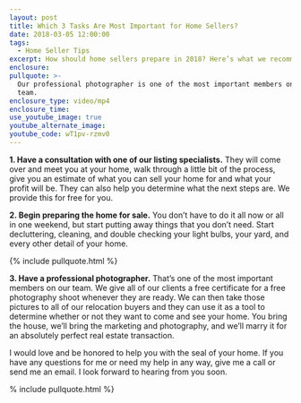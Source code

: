 ```yaml
---
layout: post
title: Which 3 Tasks Are Most Important for Home Sellers?
date: 2018-03-05 12:00:00
tags:
  - Home Seller Tips
excerpt: How should home sellers prepare in 2018? Here’s what we recommend.
enclosure:
pullquote: >-
  Our professional photographer is one of the most important members on our
  team.
enclosure_type: video/mp4
enclosure_time:
use_youtube_image: true
youtube_alternate_image:
youtube_code: wT1pv-rzmv0
---
```


**1. Have a consultation with one of our listing specialists.** They will come over and meet you at your home, walk through a little bit of the process, give you an estimate of what you can sell your home for and what your profit will be. They can also help you determine what the next steps are. We provide this for free for you.

**2. Begin preparing the home for sale.** You don’t have to do it all now or all in one weekend, but start putting away things that you don’t need. Start decluttering, cleaning, and double checking your light bulbs, your yard, and every other detail of your home.<br>

{% include pullquote.html %}

**3. Have a professional photographer.** That’s one of the most important members on our team. We give all of our clients a free certificate for a free photography shoot whenever they are ready. We can then take those pictures to all of our relocation buyers and they can use it as a tool to determine whether or not they want to come and see your home. You bring the house, we’ll bring the marketing and photography, and we’ll marry it for an absolutely perfect real estate transaction.

I would love and be honored to help you with the seal of your home. If you have any questions for me or need my help in any way, give me a call or send me an email. I look forward to hearing from you soon.<br>

% include pullquote.html %}